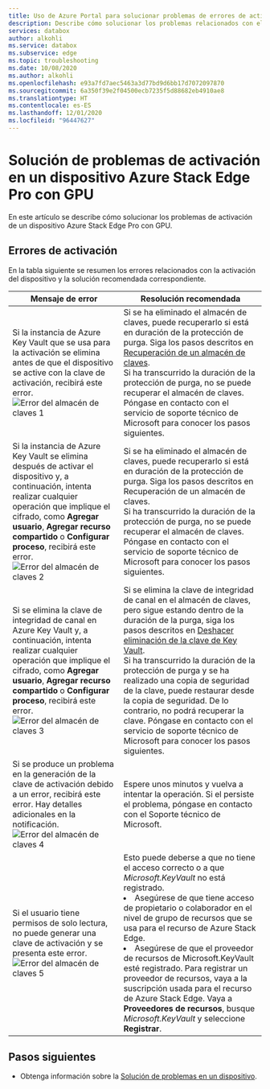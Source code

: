 ```yaml
---
title: Uso de Azure Portal para solucionar problemas de errores de activación relacionados con Azure Stack Edge Pro con GPU | Microsoft Docs
description: Describe cómo solucionar los problemas relacionados con el almacén de claves y la activación de Azure Stack Edge Pro con GPU.
services: databox
author: alkohli
ms.service: databox
ms.subservice: edge
ms.topic: troubleshooting
ms.date: 10/08/2020
ms.author: alkohli
ms.openlocfilehash: e93a7fd7aec5463a3d77bd9d6bb17d7072097870
ms.sourcegitcommit: 6a350f39e2f04500ecb7235f5d88682eb4910ae8
ms.translationtype: HT
ms.contentlocale: es-ES
ms.lasthandoff: 12/01/2020
ms.locfileid: "96447627"
---
```

# <a name="troubleshoot-activation-issues-on-your-azure-stack-edge-pro-gpu-device"></a>Solución de problemas de activación en un dispositivo Azure Stack Edge Pro con GPU 

<!--[!INCLUDE [applies-to-skus](../../includes/azure-stack-edge-applies-to-all-sku.md)]-->

En este artículo se describe cómo solucionar los problemas de activación de un dispositivo Azure Stack Edge Pro con GPU. 


## <a name="activation-errors"></a>Errores de activación

En la tabla siguiente se resumen los errores relacionados con la activación del dispositivo y la solución recomendada correspondiente.

| Mensaje de error| Resolución recomendada |
|------------------------------------------------------|--------------------------------------|
| Si la instancia de Azure Key Vault que se usa para la activación se elimina antes de que el dispositivo se active con la clave de activación, recibirá este error. <br> ![Error del almacén de claves 1](./media/azure-stack-edge-gpu-troubleshoot-activation/key-vault-error-1.png)  | Si se ha eliminado el almacén de claves, puede recuperarlo si está en duración de la protección de purga. Siga los pasos descritos en [Recuperación de un almacén de claves](../key-vault/general/key-vault-recovery.md#list-recover-or-purge-soft-deleted-secrets-keys-and-certificates). <br>Si ha transcurrido la duración de la protección de purga, no se puede recuperar el almacén de claves. Póngase en contacto con el servicio de soporte técnico de Microsoft para conocer los pasos siguientes. |
| Si la instancia de Azure Key Vault se elimina después de activar el dispositivo y, a continuación, intenta realizar cualquier operación que implique el cifrado, como **Agregar usuario**, **Agregar recurso compartido** o **Configurar proceso**, recibirá este error. <br> ![Error del almacén de claves 2](./media/azure-stack-edge-gpu-troubleshoot-activation/key-vault-error-2.png)    | Si se ha eliminado el almacén de claves, puede recuperarlo si está en duración de la protección de purga. Siga los pasos descritos en Recuperación de un almacén de claves. <br>Si ha transcurrido la duración de la protección de purga, no se puede recuperar el almacén de claves. Póngase en contacto con el servicio de soporte técnico de Microsoft para conocer los pasos siguientes. |
| Si se elimina la clave de integridad de canal en Azure Key Vault y, a continuación, intenta realizar cualquier operación que implique el cifrado, como **Agregar usuario**, **Agregar recurso compartido** o **Configurar proceso**, recibirá este error. <br> ![Error del almacén de claves 3](./media/azure-stack-edge-gpu-troubleshoot-activation/key-vault-error-3.png) | Si se elimina la clave de integridad de canal en el almacén de claves, pero sigue estando dentro de la duración de la purga, siga los pasos descritos en [Deshacer eliminación de la clave de Key Vault](/powershell/module/az.keyvault/undo-azkeyvaultkeyremoval). <br>Si ha transcurrido la duración de la protección de purga y se ha realizado una copia de seguridad de la clave, puede restaurar desde la copia de seguridad. De lo contrario, no podrá recuperar la clave. Póngase en contacto con el servicio de soporte técnico de Microsoft para conocer los pasos siguientes. |
| Si se produce un problema en la generación de la clave de activación debido a un error, recibirá este error. Hay detalles adicionales en la notificación. <br> ![Error del almacén de claves 4](./media/azure-stack-edge-gpu-troubleshoot-activation/key-vault-error-4.png)   | Espere unos minutos y vuelva a intentar la operación. Si el persiste el problema, póngase en contacto con el Soporte técnico de Microsoft. |
| Si el usuario tiene permisos de solo lectura, no puede generar una clave de activación y se presenta este error. <br> ![Error del almacén de claves 5](./media/azure-stack-edge-gpu-troubleshoot-activation/key-vault-error-5.png) | Esto puede deberse a que no tiene el acceso correcto o a que *Microsoft.KeyVault* no está registrado.<li>Asegúrese de que tiene acceso de propietario o colaborador en el nivel de grupo de recursos que se usa para el recurso de Azure Stack Edge.</li><li>Asegúrese de que el proveedor de recursos de Microsoft.KeyVault esté registrado. Para registrar un proveedor de recursos, vaya a la suscripción usada para el recurso de Azure Stack Edge. Vaya a **Proveedores de recursos**, busque *Microsoft.KeyVault* y seleccione **Registrar**.</li> |

## <a name="next-steps"></a>Pasos siguientes

- Obtenga información sobre la [Solución de problemas en un dispositivo](azure-stack-edge-gpu-troubleshoot.md).